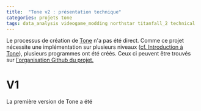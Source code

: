 ```yaml
---
title:  "Tone v2 : présentation technique"
categories: projets tone
tags: data_analysis videogame_modding northstar titanfall_2 technical
---
```

Le processus de création de [Tone] n'a pas été direct. Comme ce projet nécessite une implémentation sur plusieurs niveaux ([cf. Introduction à Tone][Tone]), plusieurs programmes ont été créés. Ceux ci peuvent être trouvés sur [l'organisation Github du projet.][Github]

# V1
La première version de Tone a été 

[Tone]:  /tone-introduction-fr
[Github]: https://github.com/ToneAPI